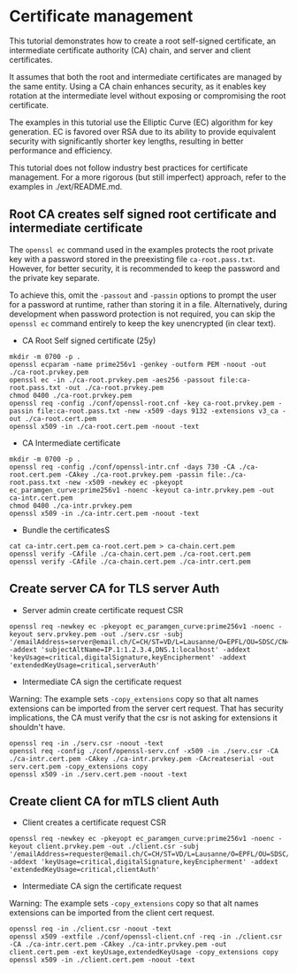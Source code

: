 # Certificate management

This tutorial demonstrates how to create a root self-signed certificate, an intermediate certificate authority (CA) chain, and server and client certificates.

It assumes that both the root and intermediate certificates are managed by the same entity. Using a CA chain enhances security, as it enables key rotation at the intermediate level without exposing or compromising the root certificate.

The examples in this tutorial use the Elliptic Curve (EC) algorithm for key generation. EC is favored over RSA due to its ability to provide equivalent security with significantly shorter key lengths, resulting in better performance and efficiency.

This tutorial does not follow industry best practices for certificate management. For a more rigorous (but still imperfect) approach, refer to the examples in ./ext/README.md.

## Root CA creates self signed root certificate and intermediate certificate

The `openssl ec` command used in the examples protects the root private key with a password stored in the preexisting file `ca-root.pass.txt`. However, for better security, it is recommended to keep the password and the private key separate.

To achieve this, omit the `-passout` and `-passin` options to prompt the user for a password at runtime, rather than storing it in a file. Alternatively, during development when password protection is not required, you can skip the `openssl ec` command entirely to keep the key unencrypted (in clear text).

* CA Root Self signed certificate (25y)

```
mkdir -m 0700 -p .
openssl ecparam -name prime256v1 -genkey -outform PEM -noout -out ./ca-root.prvkey.pem
openssl ec -in ./ca-root.prvkey.pem -aes256 -passout file:ca-root.pass.txt -out ./ca-root.prvkey.pem
chmod 0400 ./ca-root.prvkey.pem
openssl req -config ./conf/openssl-root.cnf -key ca-root.prvkey.pem -passin file:ca-root.pass.txt -new -x509 -days 9132 -extensions v3_ca -out ./ca-root.cert.pem
openssl x509 -in ./ca-root.cert.pem -noout -text
```

* CA Intermediate certificate

```
mkdir -m 0700 -p .
openssl req -config ./conf/openssl-intr.cnf -days 730 -CA ./ca-root.cert.pem -CAkey ./ca-root.prvkey.pem -passin file:./ca-root.pass.txt -new -x509 -newkey ec -pkeyopt ec_paramgen_curve:prime256v1 -noenc -keyout ca-intr.prvkey.pem -out ca-intr.cert.pem
chmod 0400 ./ca-intr.prvkey.pem
openssl x509 -in ./ca-intr.cert.pem -noout -text
```

* Bundle the certificatesS

```
cat ca-intr.cert.pem ca-root.cert.pem > ca-chain.cert.pem
openssl verify -CAfile ./ca-chain.cert.pem ./ca-root.cert.pem
openssl verify -CAfile ./ca-chain.cert.pem ./ca-intr.cert.pem
```

## Create server CA for TLS server Auth

* Server admin create certificate request CSR

```
openssl req -newkey ec -pkeyopt ec_paramgen_curve:prime256v1 -noenc -keyout serv.prvkey.pem -out ./serv.csr -subj '/emailAddress=server@email.ch/C=CH/ST=VD/L=Lausanne/O=EPFL/OU=SDSC/CN=127.0.0.1' -addext 'subjectAltName=IP.1:1.2.3.4,DNS.1:localhost' -addext 'keyUsage=critical,digitalSignature,keyEncipherment' -addext 'extendedKeyUsage=critical,serverAuth'
```

* Intermediate CA sign the certificate request

Warning: The example sets `-copy_extensions` copy so that alt names extensions can be imported from the server cert request.
That has security implications, the CA must verify that the csr is not asking for extensions it shouldn't have.

```
openssl req -in ./serv.csr -noout -text
openssl req -config ./conf/openssl-serv.cnf -x509 -in ./serv.csr -CA ./ca-intr.cert.pem -CAkey ./ca-intr.prvkey.pem -CAcreateserial -out serv.cert.pem -copy_extensions copy
openssl x509 -in ./serv.cert.pem -noout -text
```

## Create client CA for mTLS client Auth

* Client creates a certificate request CSR

```
openssl req -newkey ec -pkeyopt ec_paramgen_curve:prime256v1 -noenc -keyout client.prvkey.pem -out ./client.csr -subj '/emailAddress=requester@email.ch/C=CH/ST=VD/L=Lausanne/O=EPFL/OU=SDSC/CN=client@email.ch' -addext 'keyUsage=critical,digitalSignature,keyEncipherment' -addext 'extendedKeyUsage=critical,clientAuth'
```

* Intermediate CA sign the certificate request

Warning: The example sets `-copy_extensions` copy so that alt names extensions can be imported from the client cert request.

```
openssl req -in ./client.csr -noout -text
openssl x509 -extfile ./conf/openssl-client.cnf -req -in ./client.csr -CA ./ca-intr.cert.pem -CAkey ./ca-intr.prvkey.pem -out client.cert.pem -ext keyUsage,extendedKeyUsage -copy_extensions copy
openssl x509 -in ./client.cert.pem -noout -text
```

